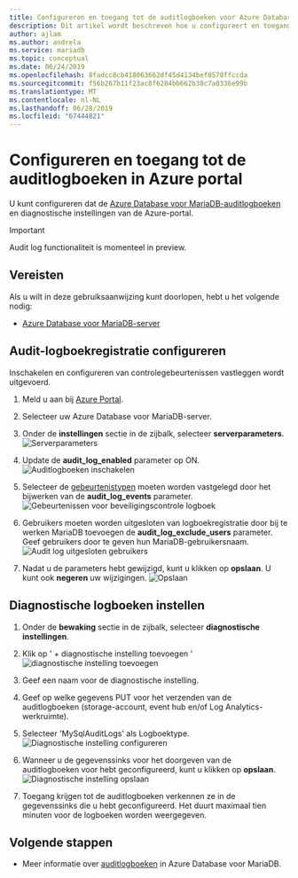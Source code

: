 ```yaml
---
title: Configureren en toegang tot de auditlogboeken voor Azure Database voor MariaDB in Azure portal
description: Dit artikel wordt beschreven hoe u configureert en toegang krijgen tot de controlelogboeken in Azure Database voor MariaDB vanuit Azure portal.
author: ajlam
ms.author: andrela
ms.service: mariadb
ms.topic: conceptual
ms.date: 06/24/2019
ms.openlocfilehash: 8fadcc8cb418063662df45d4134bef0578ffccda
ms.sourcegitcommit: f56b267b11f23ac8f6284bb662b38c7a8336e99b
ms.translationtype: MT
ms.contentlocale: nl-NL
ms.lasthandoff: 06/28/2019
ms.locfileid: "67444821"
---
```

# <a name="configure-and-access-audit-logs-in-the-azure-portal"></a>Configureren en toegang tot de auditlogboeken in Azure portal

U kunt configureren dat de [Azure Database voor MariaDB-auditlogboeken](concepts-audit-logs.md) en diagnostische instellingen van de Azure-portal.

> [!IMPORTANT]
> Audit log functionaliteit is momenteel in preview.

## <a name="prerequisites"></a>Vereisten

Als u wilt in deze gebruiksaanwijzing kunt doorlopen, hebt u het volgende nodig:

- [Azure Database voor MariaDB-server](quickstart-create-mariadb-server-database-using-azure-portal.md)

## <a name="configure-audit-logging"></a>Audit-logboekregistratie configureren

Inschakelen en configureren van controlegebeurtenissen vastleggen wordt uitgevoerd.

1. Meld u aan bij [Azure Portal](https://portal.azure.com/).

1. Selecteer uw Azure Database voor MariaDB-server.

1. Onder de **instellingen** sectie in de zijbalk, selecteer **serverparameters**.
    ![Serverparameters](./media/howto-configure-audit-logs-portal/server-parameters.png)

1. Update de **audit_log_enabled** parameter op ON.
    ![Auditlogboeken inschakelen](./media/howto-configure-audit-logs-portal/audit-log-enabled.png)

1. Selecteer de [gebeurtenistypen](concepts-audit-logs.md#configure-audit-logging) moeten worden vastgelegd door het bijwerken van de **audit_log_events** parameter.
    ![Gebeurtenissen voor beveiligingscontrole logboek](./media/howto-configure-audit-logs-portal/audit-log-events.png)

1. Gebruikers moeten worden uitgesloten van logboekregistratie door bij te werken MariaDB toevoegen de **audit_log_exclude_users** parameter. Geef gebruikers door te geven hun MariaDB-gebruikersnaam.
    ![Audit log uitgesloten gebruikers](./media/howto-configure-audit-logs-portal/audit-log-exclude-users.png)

1. Nadat u de parameters hebt gewijzigd, kunt u klikken op **opslaan**. U kunt ook **negeren** uw wijzigingen.
    ![Opslaan](./media/howto-configure-audit-logs-portal/save-parameters.png)

## <a name="set-up-diagnostic-logs"></a>Diagnostische logboeken instellen

1. Onder de **bewaking** sectie in de zijbalk, selecteer **diagnostische instellingen**.

1. Klik op ' + diagnostische instelling toevoegen ' ![diagnostische instelling toevoegen](./media/howto-configure-audit-logs-portal/add-diagnostic-setting.png)

1. Geef een naam voor de diagnostische instelling.

1. Geef op welke gegevens PUT voor het verzenden van de auditlogboeken (storage-account, event hub en/of Log Analytics-werkruimte).

1. Selecteer 'MySqlAuditLogs' als Logboektype.
![Diagnostische instelling configureren](./media/howto-configure-audit-logs-portal/configure-diagnostic-setting.png)

1. Wanneer u de gegevenssinks voor het doorgeven van de auditlogboeken voor hebt geconfigureerd, kunt u klikken op **opslaan**.
![Diagnostische instelling opslaan](./media/howto-configure-audit-logs-portal/save-diagnostic-setting.png)

1. Toegang krijgen tot de auditlogboeken verkennen ze in de gegevenssinks die u hebt geconfigureerd. Het duurt maximaal tien minuten voor de logboeken worden weergegeven.

## <a name="next-steps"></a>Volgende stappen

- Meer informatie over [auditlogboeken](concepts-audit-logs.md) in Azure Database voor MariaDB.